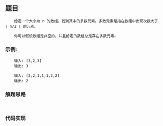 ## 题目
```
    给定一个大小为 n 的数组，找到其中的多数元素。多数元素是指在数组中出现次数大于 ⌊ n/2 ⌋ 的元素。

	你可以假设数组是非空的，并且给定的数组总是存在多数元素。
```

### 示例:
```
    输入: [3,2,3]
	输出: 3
	
	输入: [2,2,1,1,1,2,2]
	输出: 2
```

### 解题思路
```
   
```

### 代码实现
```
   
   
   
   
```